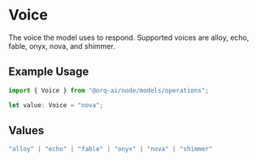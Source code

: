# Voice

The voice the model uses to respond. Supported voices are alloy, echo, fable, onyx, nova, and shimmer.

## Example Usage

```typescript
import { Voice } from "@orq-ai/node/models/operations";

let value: Voice = "nova";
```

## Values

```typescript
"alloy" | "echo" | "fable" | "onyx" | "nova" | "shimmer"
```